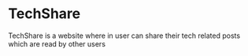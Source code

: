 # TechShare
TechShare is a website where in user can share their tech related posts which are read by other users
